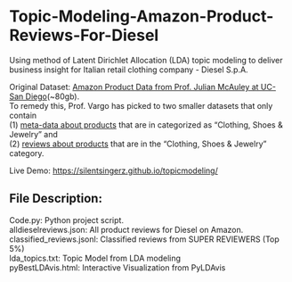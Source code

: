 # Topic-Modeling-Amazon-Product-Reviews-For-Diesel
Using method of Latent Dirichlet Allocation (LDA) topic modeling to deliver business insight for Italian retail clothing company - Diesel S.p.A.

Original Dataset: [Amazon Product Data from Prof. Julian McAuley at UC-San Diego](http://jmcauley.ucsd.edu/data/amazon/links.html)(~80gb).\
To remedy this, Prof. Vargo has picked to two smaller datasets that only contain \
(1) [meta-data about products](https://www.dropbox.com/s/r6z2gt7xyok1ztt/meta_Clothing_Shoes_and_Jewelry.json?dl=1) that are in categorized as “Clothing, Shoes & Jewelry” and \
(2) [reviews about products](https://www.dropbox.com/s/f3a7o8svixw7zqh/reviews_Clothing_Shoes_and_Jewelry.json?dl=1) that are in the “Clothing, Shoes & Jewelry” category.

Live Demo: https://silentsingerz.github.io/topicmodeling/

## File Description:
Code.py: Python project script.\
alldieselreviews.json: All product reviews for Diesel on Amazon.\
classified_reviews.jsonl: Classified reviews from SUPER REVIEWERS (Top 5%)\
lda_topics.txt: Topic Model from LDA modeling\
pyBestLDAvis.html: Interactive Visualization from PyLDAvis
